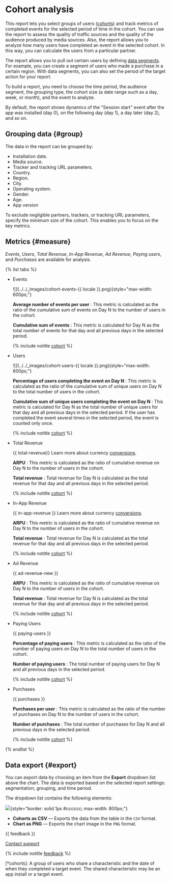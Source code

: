 # Cohort analysis

This report lets you select groups of users ([cohorts](*cohorts)) and track metrics of completed events for the selected period of time in the cohort. You can use the report to assess the quality of traffic sources and the quality of the audience produced by media sources. Also, the report allows you to analyze how many users have completed an event in the selected cohort. In this way, you can calculate the users from a particular partner.

The report allows you to pull out certain users by defining [data segments](segmentation.md). For example, you can create a segment of users who made a purchase in a certain region. With data segments, you can also set the period of the target action for your report.

To build a report, you need to choose the time period, the audience segment, the grouping type, the cohort size (a date range such as a day, week, or month), and the event to analyze.

By default, the report shows dynamics of the "Session start" event after the app was installed (day 0), on the following day (day 1), a day later (day 2), and so on.

## Grouping data {#group}

The data in the report can be grouped by:

- Installation date.
- Media source.
- Tracker and tracking URL parameters.
- Country.
- Region.
- City.
- Operating system.
- Gender.
- Age.
- App version

To exclude negligible partners, trackers, or tracking URL parameters, specify the minimum size of the cohort. This enables you to focus on the key metrics.

## Metrics {#measure}

_Events_, _Users_, _Total Revenue_, _In-App Revenue_, _Ad Revenue_, _Paying users_, and _Purchases_ are available for analysis.

{% list tabs %}

- Events

   ![](../../_images/cohort-events-{{ locale }}.png){style="max-width: 600px;"}

   **Average number of events per user**
   :   This metric is calculated as the ratio of the cumulative sum of events on Day N to the number of users in the cohort.

   **Cumulative sum of events**
   :   This metric is calculated for Day N as the total number of events for that day and all previous days in the selected period.

   {% include notitle [cohort](_includes/cohort.md) %}

- Users

   ![](../../_images/cohort-users-{{ locale }}.png){style="max-width: 600px;"}

   **Percentage of users completing the event on Day N**
   :   This metric is calculated as the ratio of the cumulative sum of unique users on Day N to the total number of users in the cohort.

   **Cumulative sum of unique users completing the event on Day N**
   :   This metric is calculated for Day N as the total number of unique users for that day and all previous days in the selected period. If the user has completed the event several times in the selected period, the event is counted only once.

   {% include notitle [cohort](_includes/cohort.md) %}

- Total Revenue

   {{ total-revenue}} Learn more about currency [conversions](../data-collection/about-revenue.md#currency).

   **ARPU**
   :   This metric is calculated as the ratio of cumulative revenue on Day N to the number of users in the cohort.

   **Total revenue**
   :   Total revenue for Day N is calculated as the total revenue for that day and all previous days in the selected period.

   {% include notitle [cohort](_includes/cohort.md) %}

- In-App Revenue

   {{ in-app-revenue }} Learn more about currency [conversions](../data-collection/about-revenue.md#currency).

   **ARPU**
   :   This metric is calculated as the ratio of cumulative revenue on Day N to the number of users in the cohort.

   **Total revenue**
   :   Total revenue for Day N is calculated as the total revenue for that day and all previous days in the selected period.

   {% include notitle [cohort](_includes/cohort.md) %}

- Ad Revenue

   {{ ad-revenue-new }}

   **ARPU**
   :   This metric is calculated as the ratio of cumulative revenue on Day N to the number of users in the cohort.

   **Total revenue**
   :   Total revenue for Day N is calculated as the total revenue for that day and all previous days in the selected period.

   {% include notitle [cohort](_includes/cohort.md) %}

- Paying Users

   {{ paying-users }}

   **Percentage of paying users**
   :   This metric is calculated as the ratio of the number of paying users on Day N to the total number of users in the cohort.

   **Number of paying users**
   :   The total number of paying users for Day N and all previous days in the selected period.

   {% include notitle [cohort](_includes/cohort.md) %}

- Purchases

   {{ purchases }}

   **Purchases per user**
   :   This metric is calculated as the ratio of the number of purchases on Day N to the number of users in the cohort.

   **Number of purchases**
   :   The total number of purchases for Day N and all previous days in the selected period.

   {% include notitle [cohort](_includes/cohort.md) %}

{% endlist %}

## Data export {#export}

You can export data by choosing an item from the **Export** dropdown list above the chart. The data is exported based on the selected report settings: segmentation, grouping, and time period.

The dropdown list contains the following elements:

![](https://yastatic.net/s3/doc-binary/src/dev/appmetrica/{{locale}}/images/mobile-reports/export-data-cohorts.png){style="border: solid 1px #cccccc; max-width: 800px;"}

- **Cohorts as CSV** — Exports the data from the table in the `CSV` format.
- **Chart as PNG** — Exports the chart image in the `PNG` format.

{{ feedback }}

<a href="../troubleshooting/feedback-new">
  <span class="button">Contact support</span>
</a>

{% include notitle [feedback](../_includes/feedback-button.md) %}

[*cohorts]: A group of users who share a characteristic and the date of when they completed a target event. The shared characteristic may be an app install or a target event.
